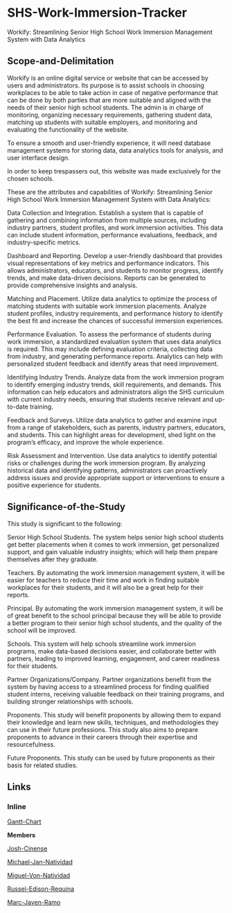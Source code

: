 # SHS-Work-Immersion-Tracker

Workify: Streamlining Senior High School Work Immersion Management System with Data Analytics 

## Scope-and-Delimitation

Workify is an online digital service or website that can be accessed by users and administrators. Its purpose is to assist schools in choosing workplaces to be able to take action in case of negative performance that can be done by both parties that are more suitable and aligned with the needs of their senior high school students. The admin is in charge of monitoring, organizing necessary requirements, gathering student data, matching up students with suitable employers, and monitoring and evaluating the functionality of the website.

To ensure a smooth and user-friendly experience, it will need database management systems for storing data, data analytics tools for analysis, and user interface design.

In order to keep trespassers out, this website was made exclusively for the chosen schools.

These are the attributes and capabilities of Workify: Streamlining Senior High School Work Immersion Management System with Data Analytics:

Data Collection and Integration. Establish a system that is capable of gathering and combining information from multiple sources, including industry partners, student profiles, and work immersion activities. This data can include student information, performance evaluations, feedback, and industry-specific metrics.

Dashboard and Reporting. Develop a user-friendly dashboard that provides visual representations of key metrics and performance indicators. This allows administrators, educators, and students to monitor progress, identify trends, and make data-driven decisions. Reports can be generated to provide comprehensive insights and analysis.

Matching and Placement. Utilize data analytics to optimize the process of matching students with suitable work immersion placements. Analyze student profiles, industry requirements, and performance history to identify the best fit and increase the chances of successful immersion experiences.

Performance Evaluation. To assess the performance of students during work immersion, a standardized evaluation system that uses data analytics is required. This may include defining evaluation criteria, collecting data from industry, and generating performance reports. Analytics can help with personalized student feedback and identify areas that need improvement.

Identifying Industry Trends. Analyze data from the work immersion program to identify emerging industry trends, skill requirements, and demands. This information can help educators and administrators align the SHS curriculum with current industry needs, ensuring that students receive relevant and up-to-date training.

Feedback and Surveys. Utilize data analytics to gather and examine input from a range of stakeholders, such as parents, industry partners, educators, and students. This can highlight areas for development, shed light on the program’s efficacy, and improve the whole experience.

Risk Assessment and Intervention. Use data analytics to identify potential risks or challenges during the work immersion program. By analyzing historical data and identifying patterns, administrators can proactively address issues and provide appropriate support or interventions to ensure a positive experience for students. 

## Significance-of-the-Study

This study is significant to the following:

Senior High School Students. The system helps senior high school students get better placements when it comes to work immersion, get personalized support, and gain valuable industry insights; which will help them prepare themselves after they graduate.

Teachers. By automating the work immersion management system, it will be easier for teachers to reduce their time and work in finding suitable workplaces for their students, and it will also be a great help for their reports.

Principal. By automating the work immersion management system, it will be of great benefit to the school principal because they will be able to provide a better program to their senior high school students, and the quality of the school will be improved.

Schools. This system will help schools streamline work immersion programs, make data-based decisions easier, and collaborate better with partners, leading to improved learning, engagement, and career readiness for their students.

Partner Organizations/Company. Partner organizations benefit from the system by having access to a streamlined process for finding qualified student interns, receiving valuable feedback on their training programs, and building stronger relationships with schools.

Proponents. This study will benefit proponents by allowing them to expand their knowledge and learn new skills, techniques, and methodologies they can use in their future professions. This study also aims to prepare proponents to advance in their careers through their expertise and resourcefulness.

Future Proponents. This study can be used by future proponents as their basis for related studies. 
 
## Links 

### Inline

[Gantt-Chart](https://docs.google.com/spreadsheets/d/1Hu5U-JDPpollFbVskDscJW9olF1mlN1x5WJMbuotb08/edit?usp=drivesdk)


**Members**

[Josh-Cinense](https://github.com/JASHiNSENNiN?fbclid=IwAR1QEDz7htD6brYzZXKYvtv77EyoLDniuOzOcu1Le5ZTzFvAh8t-0deVOzc_aem_AUlGxqWlGfGIzh9O44j6TGGP-iUcsVMBt07iWlO9XMzgB4K67u1Ze5l9aIx1HHwqhp2zboWy5_7KmA184qIOr2l4)

[Michael-Jan-Natividad](https://github.com/Leahcim1270?fbclid=IwAR0QbJXiYAN8T15_vdypqHcdzXP_ghCexBUxeabv1O672VhYuUWNPTlhB84_aem_AUmO3qk1db0XZkZ_XPSKjOnCl2ywbWF-7GuqSq1W6hK6RvNO7lncxkloTe0ojmcdlflZZOaz57AcBf24s_pdrXdO)

[Miguel-Von-Natividad](https://github.com/natividadA?fbclid=IwAR246DIjZuizXBNQJZjQSd1QeioHXnsEHfhCFGRVI9KJlZLndmSQagg_IKk_aem_AUl3NKekCwdGF-aGNd-uxA7tp7gEdwcrz4z93u5CGvNR3eBKtHhGLcVQK_5zKl734vKEipBX4qaGrg5Sbgt42M3r)

[Russel-Edison-Requina](https://github.com/russ0815?fbclid=IwAR2aq0jpRph-Mpuozb9cILBG31ogy2UWotQQ77E0hjxHnPDLHTiGYYBzB9I_aem_AUn3SjwhqcTGR1rZb-AwqaVurXl292h-T8ALBgdGw3oTcUmfOucjcKxYBoWZK8jUroOdq0qt4L1hjEcGHO6bHiJc)

[Marc-Javen-Ramo](https://github.com/ErrorJims?fbclid=IwAR25e48ZpT2Vw48AEMmw-5oqC5y0x1VghAVIKaq_bRU7zIKCHiuxGYQ6iHY_aem_AUkH3iiTzzenUDqkjRT4v8-nvF819IElyzzHpFsFS8t-LCM_PHarWSmPISw5mEOcBMr9KD6t4SAAY8BGJJUDGMlP)






